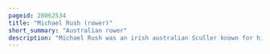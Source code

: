 ```yaml
---
pageid: 28062534
title: "Michael Rush (rower)"
short_summary: "Australian rower"
description: "Michael Rush was an irish australian Sculler known for his one-on-one Competitions against Champion Opponents which drew vast Crowds of Spectators. He attempted to win the World sculling Championship."
---
```

